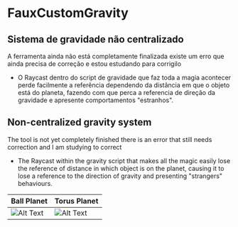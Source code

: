 # FauxCustomGravity


##  Sistema de gravidade não centralizado

A ferramenta ainda não está completamente finalizada existe um erro que ainda precisa de correção e estou estudando para corrigilo

* O Raycast dentro do script de gravidade que faz toda a magia acontecer perde facilmente a referência dependendo da distância em que o objeto está do planeta, fazendo com que perca a referencia de direção da gravidade e apresente comportamentos "estranhos".

##  Non-centralized gravity system

The tool is not yet completely finished there is an error that still needs correction and I am studying to correct

* The Raycast within the gravity script that makes all the magic easily lose the reference of distance in which object is on the planet, causing it to lose a reference to the direction of gravity and presenting "strangers" behaviours.


| Ball Planet | Torus Planet |
| ------------- | ------------- |
| ![Alt Text](https://media.giphy.com/media/fw1rIMkO1YFcBiuS2X/giphy.gif)   | ![Alt Text](https://media.giphy.com/media/H7H4hZDTCcD4wNBPic/giphy.gif) |

